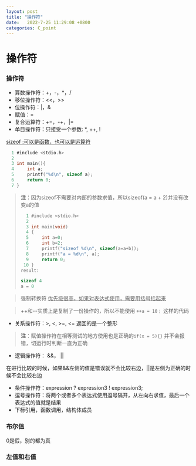 ```yaml
---
layout: post
title: "操作符"  
date:   2022-7-25 11:29:08 +0800
categories: C_point
---
```


# 操作符

### 操作符

+ 算数操作符：+，-，*，/
+ 移位操作符：<<，>>
+ 位操作符：|，&
+ 赋值：=
+ 复合运算符：+=，-+，|=
+ 单目操作符：只接受一个参数: *,  ++,  !

<u>sizeof :可以是函数，也可以是运算符</u>

```C
  1 #include <stdio.h>                                                                    
  2 
  3 int main(){
  4     int a;
  5     printf("%d\n", sizeof a);
  6     return 0;
  7 }

```

> **注**：因为sizeof不需要对内部的参数求值，所以sizeof(a = a + 2)并没有改变a的值
>
> ```C
>   1 #include <stdio.h>                                                                    
>   2 
>   3 int main(void)
>   4 {
>   5     int a=0;
>   6     int b=2;
>   7     printf("sizeof %d\n", sizeof(a=a+b));
>   8     printf("a = %d\n", a);
>   9     return 0;
>  10 }
> result:
> 
> sizeof 4
> a = 0
> 
> ```

> 强制转换符 <u>优先级很高，如果对表达式使用，需要用括号括起来</u>

> ++和--实质上是复制了一份操作的，所以不能使用 ```++a = 10；``` 这样的代码

+ 关系操作符：>, <, >=, <=     返回的是一个整形

> **注**：赋值操作符在相等测试的地方使用也是正确的```if(x = 5){}``` 并不会报错，切运行时判断一直为正确

+ 逻辑操作符： &&， ||

在进行比较的时候，如果&&左侧的值是错误就不会比较右边，||是左侧为正确的时候不会比较右边

+ 条件操作符：expression ? expression3 ! expression3;
+ 逗号操作符：将两个或者多个表达式使用逗号隔开，从左向右求值，最后一个表达式的值就是结果
+ 下标引用，函数调用，结构体成员

### 布尔值

0是假，别的都为真

### 左值和右值





